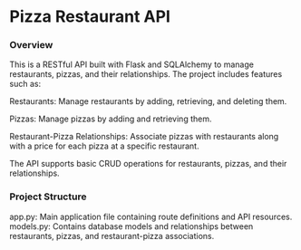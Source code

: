 # Pizza Restaurant API
### Overview
This is a RESTful API built with Flask and SQLAlchemy to manage restaurants, pizzas, and their relationships. The project includes features such as:

Restaurants: Manage restaurants by adding, retrieving, and deleting them.

Pizzas: Manage pizzas by adding and retrieving them.

Restaurant-Pizza Relationships: Associate pizzas with restaurants along with a price for each pizza at a specific restaurant.

The API supports basic CRUD operations for restaurants, pizzas, and their relationships.

### Project Structure
app.py: Main application file containing route definitions and API resources.
models.py: Contains database models and relationships between restaurants, pizzas, and restaurant-pizza associations.
